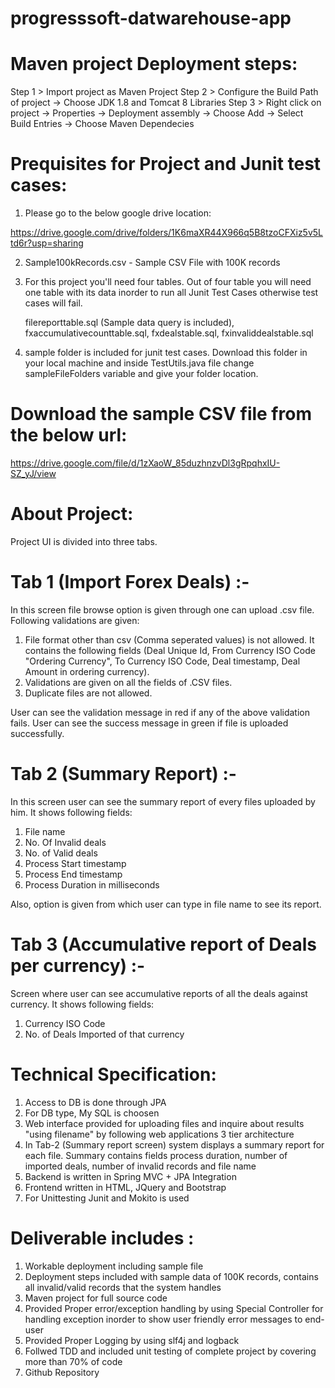 # progresssoft-datwarehouse-app

# Maven project Deployment steps:

Step 1 > Import project as Maven Project
Step 2 > Configure the Build Path of project -> Choose JDK 1.8 and Tomcat 8 Libraries
Step 3 > Right click on project -> Properties -> Deployment assembly -> Choose Add -> Select Build Entries -> Choose Maven Dependecies


# Prequisites for Project and Junit test cases:

1. Please go to the below google drive location:

https://drive.google.com/drive/folders/1K6maXR44X966q5B8tzoCFXiz5v5Ltd6r?usp=sharing


2.  Sample100kRecords.csv  -  Sample CSV File with 100K records
3.  For this project you'll need four tables. Out of four table you will need one table with its data inorder to run all Junit Test Cases otherwise test cases will fail.
	
	filereporttable.sql  (Sample data query is included), fxaccumulativecounttable.sql, fxdealstable.sql, fxinvaliddealstable.sql

4. 	sample folder is included for junit test cases. 
	Download this folder in your local machine and  inside TestUtils.java file change sampleFileFolders variable and give your folder location.



# Download the sample CSV file from the below url:

https://drive.google.com/file/d/1zXaoW_85duzhnzvDl3gRpqhxIU-SZ_yJ/view



# About Project:

Project UI is divided into three tabs.

# Tab 1 (Import Forex Deals) :- 

In this screen file browse option is given through one can upload .csv file. Following validations are given:

1. File format other than csv (Comma seperated values) is not allowed. It contains the following fields (Deal Unique Id, From Currency ISO Code "Ordering Currency", To Currency ISO Code, Deal timestamp, Deal Amount in ordering currency).
2. Validations are given on all the fields of .CSV files.
3. Duplicate files are not allowed.

User can see the validation message in red if any of the above validation fails. 
User can see the success message in green if file is uploaded successfully.

# Tab 2 (Summary Report) :-

In this screen user can see the summary report of every files uploaded by him. It shows following fields:

1. File name
2. No. Of Invalid deals
3. No. of Valid deals
4. Process Start timestamp
5. Process End timestamp
6. Process Duration in milliseconds

Also, option is given from which user can type in file name to see its report.

# Tab 3 (Accumulative report of Deals per currency) :-

Screen where user can see accumulative reports of all the deals against currency. It shows following fields:

1. Currency ISO Code
2. No. of Deals Imported of that currency


# Technical Specification:

1. Access to DB is done through JPA
2. For DB type, My SQL is choosen
3. Web interface provided for uploading files and inquire about results "using filename" by following web applications 3 tier architecture
4. In Tab-2 (Summary report screen)  system displays a summary report for each file. Summary contains fields process duration, number of imported deals, number of invalid records and file name
5. Backend is written in Spring MVC + JPA Integration
6. Frontend written in HTML, JQuery and Bootstrap
7. For Unittesting Junit and Mokito is used

# Deliverable includes :

1. Workable deployment including sample file
2. Deployment steps included with sample data of 100K records, contains all invalid/valid records that the system handles
3. Maven project for full source code
4. Provided Proper error/exception handling by using Special Controller for handling exception inorder to show user friendly error messages to end-user
5. Provided Proper Logging by using slf4j and logback
6. Follwed TDD and included unit testing of complete project by covering more than 70% of code
7. Github Repository

